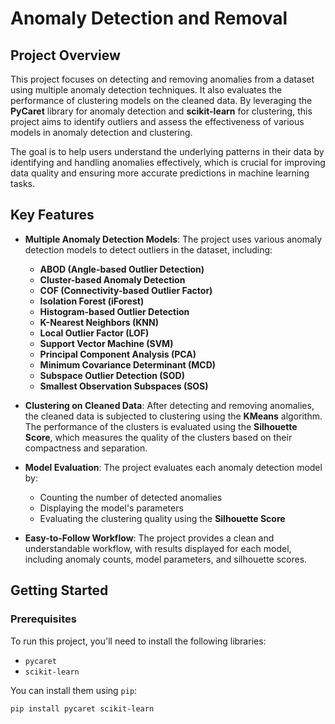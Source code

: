 # Anomaly Detection and Removal

## Project Overview

This project focuses on detecting and removing anomalies from a dataset using multiple anomaly detection techniques. It also evaluates the performance of clustering models on the cleaned data. By leveraging the **PyCaret** library for anomaly detection and **scikit-learn** for clustering, this project aims to identify outliers and assess the effectiveness of various models in anomaly detection and clustering.

The goal is to help users understand the underlying patterns in their data by identifying and handling anomalies effectively, which is crucial for improving data quality and ensuring more accurate predictions in machine learning tasks.

## Key Features

- **Multiple Anomaly Detection Models**: The project uses various anomaly detection models to detect outliers in the dataset, including:
  - **ABOD (Angle-based Outlier Detection)**
  - **Cluster-based Anomaly Detection**
  - **COF (Connectivity-based Outlier Factor)**
  - **Isolation Forest (iForest)**
  - **Histogram-based Outlier Detection**
  - **K-Nearest Neighbors (KNN)**
  - **Local Outlier Factor (LOF)**
  - **Support Vector Machine (SVM)**
  - **Principal Component Analysis (PCA)**
  - **Minimum Covariance Determinant (MCD)**
  - **Subspace Outlier Detection (SOD)**
  - **Smallest Observation Subspaces (SOS)**

- **Clustering on Cleaned Data**: After detecting and removing anomalies, the cleaned data is subjected to clustering using the **KMeans** algorithm. The performance of the clusters is evaluated using the **Silhouette Score**, which measures the quality of the clusters based on their compactness and separation.

- **Model Evaluation**: The project evaluates each anomaly detection model by:
  - Counting the number of detected anomalies
  - Displaying the model's parameters
  - Evaluating the clustering quality using the **Silhouette Score**

- **Easy-to-Follow Workflow**: The project provides a clean and understandable workflow, with results displayed for each model, including anomaly counts, model parameters, and silhouette scores.

## Getting Started

### Prerequisites

To run this project, you'll need to install the following libraries:

- `pycaret`
- `scikit-learn`

You can install them using `pip`:

```bash
pip install pycaret scikit-learn
